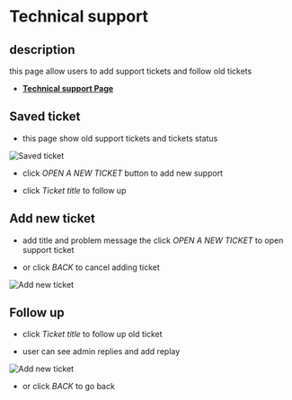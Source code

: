 # Technical support

## description

this page allow users to add support tickets and follow old tickets

- [**Technical support Page**](https://rakeez.com.sa/main/TicketCards)

## Saved ticket

- this page show old support tickets and tickets status

![Saved ticket](/rakeez-docs/images/account/account-5-1.png)

- click _OPEN A NEW TICKET_ button to add new support

- click _Ticket title_ to follow up

## Add new ticket

- add title and problem message the click _OPEN A NEW TICKET_ to open support ticket

- or click _BACK_ to cancel adding ticket

![Add new ticket](/rakeez-docs/images/account/account-5-2.png)

## Follow up

- click _Ticket title_ to follow up old ticket

- user can see admin replies and add replay

![Add new ticket](/rakeez-docs/images/account/account-5-3.png)

- or click _BACK_ to go back
